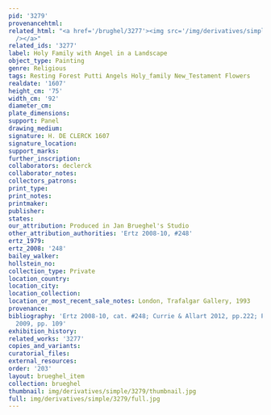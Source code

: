 ```yaml
---
pid: '3279'
provenancehtml:
related_html: "<a href='/brughel/3277'><img src='/img/derivatives/simple/3277/thumbnail.jpg'
  /></a>"
related_ids: '3277'
label: Holy Family with Angel in a Landscape
object_type: Painting
genre: Religious
tags: Resting Forest Putti Angels Holy_family New_Testament Flowers
realdate: '1607'
height_cm: '75'
width_cm: '92'
diameter_cm:
plate_dimensions:
support: Panel
drawing_medium:
signature: H. DE CLERCK 1607
signature_location:
support_marks:
further_inscription:
collaborators: declerck
collaborator_notes:
collectors_patrons:
print_type:
print_notes:
printmaker:
publisher:
states:
our_attribution: Produced in Jan Brueghel's Studio
other_attribution_authorities: 'Ertz 2008-10, #248'
ertz_1979:
ertz_2008: '248'
bailey_walker:
hollstein_no:
collection_type: Private
location_country:
location_city:
location_collection:
location_or_most_recent_sale_notes: London, Trafalgar Gallery, 1993
provenance:
bibliography: 'Ertz 2008-10, cat. #248; Currie & Allart 2012, pp.222; Prosperettii
  2009, pp. 109'
exhibition_history:
related_works: '3277'
copies_and_variants:
curatorial_files:
external_resources:
order: '203'
layout: brueghel_item
collection: brueghel
thumbnail: img/derivatives/simple/3279/thumbnail.jpg
full: img/derivatives/simple/3279/full.jpg
---
```

